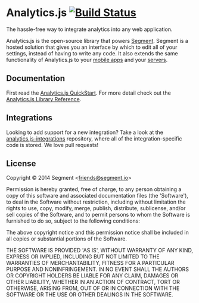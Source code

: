 
# Analytics.js [![Build Status](https://travis-ci.org/segmentio/analytics.js.png?branch=master)](https://travis-ci.org/segmentio/analytics.js)

The hassle-free way to integrate analytics into any web application. 

Analytics.js is the open-source library that powers [Segment](https://segment.io). Segment is a hosted solution that gives you an interface by which to edit all of your settings, instead of having to write any code. It also extends the same functionality of Analytics.js to your [mobile apps](https://segment.io/libraries) and your [servers](https://segment.io/libraries).

## Documentation

First read the [Analytics.js QuickStart](https://segment.io/docs/tutorials/quickstart-analytics.js). For more detail check out the [Analytics.js Library Reference](https://segment.io/docs/libraries/analytics.js).

## Integrations

Looking to add support for a new integration? Take a look at the [analytics.js-integrations](https://github.com/segmentio/analytics.js-integrations) repository, where all of the integration-specific code is stored. We love pull requests!

## License

Copyright &copy; 2014 Segment &lt;friends@segment.io&gt;

Permission is hereby granted, free of charge, to any person obtaining a copy of this software and associated documentation files (the 'Software'), to deal in the Software without restriction, including without limitation the rights to use, copy, modify, merge, publish, distribute, sublicense, and/or sell copies of the Software, and to permit persons to whom the Software is furnished to do so, subject to the following conditions:

The above copyright notice and this permission notice shall be included in all copies or substantial portions of the Software.

THE SOFTWARE IS PROVIDED 'AS IS', WITHOUT WARRANTY OF ANY KIND, EXPRESS OR IMPLIED, INCLUDING BUT NOT LIMITED TO THE WARRANTIES OF MERCHANTABILITY, FITNESS FOR A PARTICULAR PURPOSE AND NONINFRINGEMENT. IN NO EVENT SHALL THE AUTHORS OR COPYRIGHT HOLDERS BE LIABLE FOR ANY CLAIM, DAMAGES OR OTHER LIABILITY, WHETHER IN AN ACTION OF CONTRACT, TORT OR OTHERWISE, ARISING FROM, OUT OF OR IN CONNECTION WITH THE SOFTWARE OR THE USE OR OTHER DEALINGS IN THE SOFTWARE.
